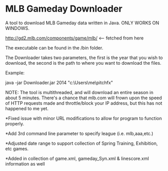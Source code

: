 # MLB Gameday Downloader
A tool to download MLB Gameday data written in Java. ONLY WORKS ON WINDOWS.

http://gd2.mlb.com/components/game/mlb/ <-- fetched from here

The executable can be found in the /bin folder. 

The Downloader takes two parameters, the first is the year that you wish to download, the second is the path to where you want to download the files.

Example:

java -jar Downloader.jar 2014 "c:\Users\me\pitchfx"

NOTE: The tool is multithreaded, and will download an entire season in about 5 minutes. There's a chance that mlb.com will frown upon the speed of HTTP requests made and throttle/block your IP address, but this has not happened to me yet.

*Fixed issue with minor URL modifications to allow for program to function properly.

*Add 3rd command line parameter to specify league (i.e. mlb,aaa,etc.)

*Adjusted date range to support collection of Spring Training, Exhibition, etc games.

*Added in collection of game.xml, gameday_Syn.xml & linescore.xml information as well

